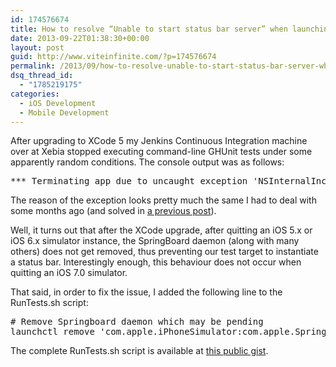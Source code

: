 ```yaml
---
id: 174576674
title: How to resolve “Unable to start status bar server” when launching GHUnit Tests from command line after upgrading to XCode 5
date: 2013-09-22T01:38:30+00:00
layout: post
guid: http://www.viteinfinite.com/?p=174576674
permalink: /2013/09/how-to-resolve-unable-to-start-status-bar-server-when-launching-ghunit-tests-from-command-line-after-upgrading-to-xcode-5/
dsq_thread_id:
  - "1785219175"
categories:
  - iOS Development
  - Mobile Development
---
```


After upgrading to XCode 5 my Jenkins Continuous Integration machine over at Xebia stopped executing command-line GHUnit tests under some apparently random conditions. The console output was as follows:

<!--more-->

<pre class="lang:sh decode:true">*** Terminating app due to uncaught exception 'NSInternalInconsistencyException', reason: 'Unable to start status bar server. Failed to check into com.apple.UIKit.statusbarserver: unknown error code'</pre>

The reason of the exception looks pretty much the same I had to deal with some months ago (and solved in [a previous post](http://www.viteinfinite.com/2013/05/how-to-resolve-unable-to-start-status-bar-server-failed-to-check-into-com-apple-uikit-statusbarserver-unknown-error-code-exception/ "How to resolve “Unable to start status bar server. Failed to check into com.apple.UIKit.statusbarserver: unknown error code” exception")).

Well, it turns out that after the XCode upgrade, after quitting an iOS 5.x or iOS 6.x simulator instance, the SpringBoard daemon (along with many others) does not get removed, thus preventing our test target to instantiate a status bar. Interestingly enough, this behaviour does not occur when quitting an iOS 7.0 simulator.

That said, in order to fix the issue, I added the following line to the RunTests.sh script:

<pre class="lang:sh decode:true"># Remove Springboard daemon which may be pending
launchctl remove 'com.apple.iPhoneSimulator:com.apple.SpringBoard' &&gt; /dev/null</pre>

The complete RunTests.sh script is available at [this public gist](https://gist.github.com/viteinfinite/6655857).
